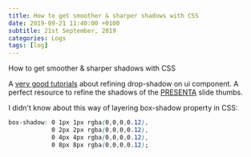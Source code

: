 ```yaml
---
title: How to get smoother & sharper shadows with CSS
date: 2019-09-21 11:40:00 +0100
subtitle: 21st September, 2019
categories: Logs
tags: [log]
---
```


How to get smoother & sharper shadows with CSS

A [very good tutorials](https://tobiasahlin.com/blog/layered-smooth-box-shadows/) about refining drop-shadow on ui component. A perfect resource to refine the shadows of the [PRESENTA](https://www.presenta.cc/) slide thumbs.

I didn't know about this way of layering box-shadow property in CSS:

```css
box-shadow: 0 1px 1px rgba(0,0,0,0.12), 
            0 2px 2px rgba(0,0,0,0.12), 
            0 4px 4px rgba(0,0,0,0.12), 
            0 8px 8px rgba(0,0,0,0.12);
```

